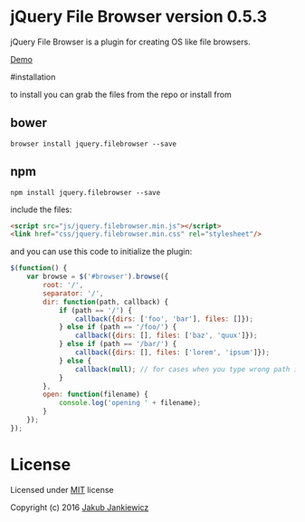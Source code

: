 # jQuery File Browser version 0.5.3

jQuery File Browser is a plugin for creating OS like file browsers.

[Demo](http://codepen.io/jcubic/pen/aBKYRR)

#installation

to install you can grab the files from the repo or install from

## bower

```
browser install jquery.filebrowser --save
```

## npm

```
npm install jquery.filebrowser --save
```

include the files:

```html
<script src="js/jquery.filebrowser.min.js"></script>
<link href="css/jquery.filebrowser.min.css" rel="stylesheet"/>
```

and you can use this code to initialize the plugin:

```javascript
$(function() {
	var browse = $('#browser').browse({
		root: '/',
		separator: '/',
		dir: function(path, callback) {
			if (path == '/') {
				callback({dirs: ['foo', 'bar'], files: []});
			} else if (path == '/foo/') {
				callback({dirs: [], files: ['baz', 'quux']});
			} else if (path == '/bar/') {
				callback({dirs: [], files: ['lorem', 'ipsum']});
			} else {
				callback(null); // for cases when you type wrong path in address bar
			}
		},
		open: function(filename) {
			console.log('opening ' + filename);
		}
	});
});
```

# License

Licensed under [MIT](http://opensource.org/licenses/MIT) license

Copyright (c) 2016 [Jakub Jankiewicz](http://jcubic.pl)